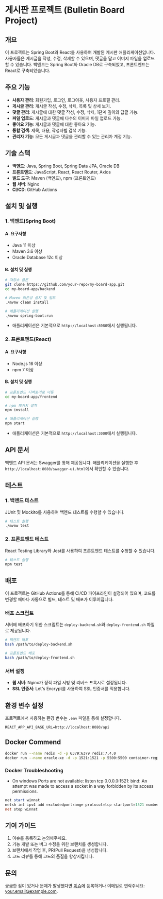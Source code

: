 # 게시판 프로젝트 (Bulletin Board Project)

## 개요

이 프로젝트는 Spring Boot와 React를 사용하여 개발된 게시판 애플리케이션입니다. 사용자들은 게시글을 작성, 수정, 삭제할 수 있으며, 댓글을 달고 이미지 파일을 업로드할 수 있습니다. 백엔드는 Spring Boot와 Oracle DB로 구축되었고, 프론트엔드는 React로 구축되었습니다.

## 주요 기능

- **사용자 관리**: 회원가입, 로그인, 로그아웃, 사용자 프로필 관리.
- **게시글 관리**: 게시글 작성, 수정, 삭제, 목록 및 상세 보기.
- **댓글 관리**: 게시글에 대한 댓글 작성, 수정, 삭제, 1단계 깊이의 답글 기능.
- **파일 업로드**: 게시글과 댓글에 다수의 이미지 파일 업로드 가능.
- **좋아요 기능**: 게시글과 댓글에 대한 좋아요 기능.
- **통합 검색**: 제목, 내용, 작성자별 검색 기능.
- **관리자 기능**: 모든 게시글과 댓글을 관리할 수 있는 관리자 계정 기능.

## 기술 스택

- **백엔드**: Java, Spring Boot, Spring Data JPA, Oracle DB
- **프론트엔드**: JavaScript, React, React Router, Axios
- **빌드 도구**: Maven (백엔드), npm (프론트엔드)
- **웹 서버**: Nginx
- **CI/CD**: GitHub Actions

## 설치 및 실행

### 1. 백엔드(Spring Boot)

#### A. 요구사항

- Java 11 이상
- Maven 3.6 이상
- Oracle Database 12c 이상

#### B. 설치 및 실행

```bash
# 저장소 클론
git clone https://github.com/your-repo/my-board-app.git
cd my-board-app/backend

# Maven 의존성 설치 및 빌드
./mvnw clean install

# 애플리케이션 실행
./mvnw spring-boot:run
```

- 애플리케이션은 기본적으로 `http://localhost:8080`에서 실행됩니다.

### 2. 프론트엔드(React)

#### A. 요구사항

- Node.js 16 이상
- npm 7 이상

#### B. 설치 및 실행

```bash
# 프론트엔드 디렉토리로 이동
cd my-board-app/frontend

# npm 패키지 설치
npm install

# 애플리케이션 실행
npm start
```

- 애플리케이션은 기본적으로 `http://localhost:3000`에서 실행됩니다.

## API 문서

백엔드 API 문서는 Swagger를 통해 제공됩니다. 애플리케이션을 실행한 후 `http://localhost:8080/swagger-ui.html`에서 확인할 수 있습니다.

## 테스트

### 1. 백엔드 테스트

JUnit 및 Mockito를 사용하여 백엔드 테스트를 수행할 수 있습니다.

```bash
# 테스트 실행
./mvnw test
```

### 2. 프론트엔드 테스트

React Testing Library와 Jest를 사용하여 프론트엔드 테스트를 수행할 수 있습니다.

```bash
# 테스트 실행
npm test
```

## 배포

이 프로젝트는 GitHub Actions를 통해 CI/CD 파이프라인이 설정되어 있으며, 코드를 변경할 때마다 자동으로 빌드, 테스트 및 배포가 이루어집니다.

### 배포 스크립트

서버에 배포하기 위한 스크립트는 `deploy-backend.sh`와 `deploy-frontend.sh` 파일로 제공됩니다.

```bash
# 백엔드 배포
bash /path/to/deploy-backend.sh

# 프론트엔드 배포
bash /path/to/deploy-frontend.sh
```

### 서버 설정

- **웹 서버**: Nginx가 정적 파일 서빙 및 리버스 프록시로 설정됩니다.
- **SSL 인증서**: Let's Encrypt를 사용하여 SSL 인증서를 적용합니다.

## 환경 변수 설정

프로젝트에서 사용하는 환경 변수는 `.env` 파일을 통해 설정합니다.

```plaintext
REACT_APP_API_BASE_URL=http://localhost:8080/api
```

## Docker Commend

```bash
docker run --name redis -d -p 6379:6379 redis:7.4.0
docker run --name oracle-xe -d -p 1521:1521 -p 5500:5500 container-registry.oracle.com/database/express:21.3.0-xe
```
### Docker Troubleshooting
- On windows
Ports are not available: listen tcp 0.0.0.0:1521: bind: An attempt was made to access a socket in a way forbidden by its access permissions.
```powershell
net start winnat
netsh int ipv4 add excludedportrange protocol=tcp startport=1521 numberofports=1
net stop winnat
```

## 기여 가이드

1. 이슈를 등록하고 논의해주세요.
2. 기능 개발 또는 버그 수정을 위한 브랜치를 생성합니다.
3. 브랜치에서 작업 후, PR(Pull Request)을 생성합니다.
4. 코드 리뷰를 통해 코드의 품질을 향상시킵니다.

## 문의

궁금한 점이 있거나 문제가 발생했다면 [이슈](https://github.com/your-repo/my-board-app/issues)에 등록하거나 이메일로 연락주세요: your.email@example.com.
